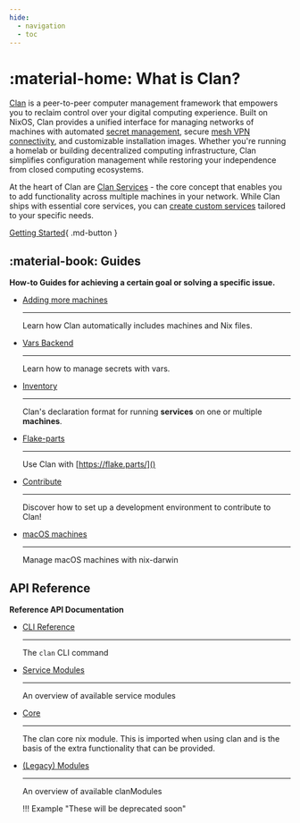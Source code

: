 ```yaml
---
hide:
  - navigation
  - toc
---
```


# :material-home: What is Clan?

[Clan](https://clan.lol/) is a peer-to-peer computer management framework that
empowers you to reclaim control over your digital computing experience. Built on
NixOS, Clan provides a unified interface for managing networks of machines with
automated [secret management](./guides/secrets.md), secure [mesh VPN
connectivity](./guides/mesh-vpn.md), and customizable installation images. Whether
you're running a homelab or building decentralized computing infrastructure,
Clan simplifies configuration management while restoring your independence from
closed computing ecosystems.

At the heart of Clan are [Clan Services](./reference/clanServices/index.md) - the core
concept that enables you to add functionality across multiple machines in your
network. While Clan ships with essential core services, you can [create custom
services](./guides/clanServices.md) tailored to your specific needs.

[Getting Started](./guides/getting-started/index.md){ .md-button }

## :material-book: Guides

**How-to Guides for achieving a certain goal or solving a specific issue.**

<div class="grid cards" markdown>

-   [Adding more machines](./guides/more-machines.md)

    ---

    Learn how Clan automatically includes machines and Nix files.

-   [Vars Backend](./guides/vars-backend.md)

    ---

    Learn how to manage secrets with vars.

-   [Inventory](./guides/inventory.md)

    ---

    Clan's declaration format for running **services** on one or multiple **machines**.

-   [Flake-parts](./guides/flake-parts.md)

    ---

    Use Clan with [https://flake.parts/]()

-   [Contribute](./developer/contributing/CONTRIBUTING.md)

    ---

    Discover how to set up a development environment to contribute to Clan!

-   [macOS machines](./guides/macos.md)

    ---

    Manage macOS machines with nix-darwin

</div>

## API Reference

**Reference API Documentation**

<div class="grid cards" markdown>

-   [CLI Reference](./reference/cli/index.md)

    ---

    The `clan` CLI command

-   [Service Modules](./reference/clanServices/index.md)

    ---

    An overview of available service modules

-   [Core](./reference/clan.core/index.md)

    ---

    The clan core nix module.
    This is imported when using clan and is the basis of the extra functionality
    that can be provided.

-   [(Legacy) Modules](./reference/clanModules/index.md)

    ---

    An overview of available clanModules

    !!! Example "These will be deprecated soon"


</div>
